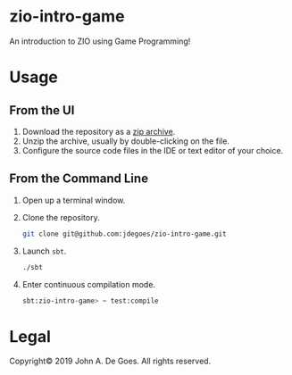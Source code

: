 # zio-intro-game

An introduction to ZIO using Game Programming!

# Usage

## From the UI

1. Download the repository as a [zip archive](https://github.com/jdegoes/zio-intro-game/archive/master.zip).
2. Unzip the archive, usually by double-clicking on the file.
3. Configure the source code files in the IDE or text editor of your choice.

## From the Command Line

1. Open up a terminal window.

2. Clone the repository.

    ```bash
    git clone git@github.com:jdegoes/zio-intro-game.git
    ```
5. Launch `sbt`.

    ```bash
    ./sbt
    ```
6. Enter continuous compilation mode.

    ```bash
    sbt:zio-intro-game> ~ test:compile
    ```

# Legal

Copyright&copy; 2019 John A. De Goes. All rights reserved.
